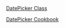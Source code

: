 [DatePicker Class](http://docs.nativescript.org/api-reference/modules/_ui_date_picker_.html)

[DatePicker Cookbook](http://docs.nativescript.org/cookbook/ui/date-picker)